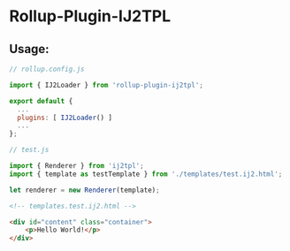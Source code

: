 # Rollup-Plugin-IJ2TPL

## Usage:

```js
// rollup.config.js

import { IJ2Loader } from 'rollup-plugin-ij2tpl';

export default {
  ...
  plugins: [ IJ2Loader() ]
  ...
};
```

```js
// test.js

import { Renderer } from 'ij2tpl';
import { template as testTemplate } from './templates/test.ij2.html';

let renderer = new Renderer(template);
```

```html
<!-- templates.test.ij2.html -->

<div id="content" class="container">
    <p>Hello World!</p>
</div>
```
